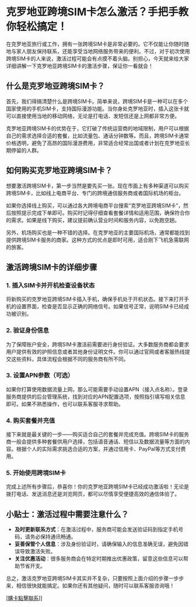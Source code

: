 # 克罗地亚跨境SIM卡怎么激活？手把手教你轻松搞定！

在克罗地亚旅行或工作，拥有一张跨境SIM卡是非常必要的。它不仅能让你随时随地与家人朋友保持联系，还能享受当地网络服务带来的便利。不过，对于初次使用跨境SIM卡的人来说，激活过程可能会有点摸不着头脑。别担心，今天就来给大家详细讲解一下克罗地亚跨境SIM卡的激活步骤，保证你一看就会！

## 什么是克罗地亚跨境SIM卡？

首先，我们得搞清楚什么是跨境SIM卡。简单来说，跨境SIM卡是一种可以在多个国家使用的手机SIM卡，支持国际漫游功能。当你身处克罗地亚时，插入这张卡就可以直接使用当地的移动网络，无论是打电话、发短信还是上网都非常方便。

克罗地亚跨境SIM卡的优势在于，它打破了传统运营商的地域限制，用户可以根据自己的需求选择合适的套餐，比如流量包、通话分钟数等。而且，跨境SIM卡通常价格透明，避免了高昂的国际漫游费用，非常适合经常出国或者计划在克罗地亚长期停留的人群。

## 如何购买克罗地亚跨境SIM卡？

想要激活跨境SIM卡，第一步当然是要先买一张。现在市面上有多种渠道可以购买跨境SIM卡，比如线上电商平台、专门的跨境通信服务商或者国际机场的柜台。

如果你选择线上购买，可以通过各大跨境电商平台搜索“克罗地亚跨境SIM卡”，然后按照提示完成下单即可。购买时记得仔细查看套餐详情和适用范围，确保符合你的需求。如果是线下购买，建议提前确认营业时间和服务内容，以免跑空趟。

另外，机场购买也是一种不错的选择。在克罗地亚的主要国际机场，通常都能找到提供跨境SIM卡服务的商家。这种方式的优点是即时可用，适合刚下飞机急需联网的旅客。

## 激活跨境SIM卡的详细步骤

### 1. 插入SIM卡并开机检查设备状态

将新购买的克罗地亚跨境SIM卡插入手机，确保手机处于开机状态。接下来打开手机的设置界面，检查是否显示正确的网络信号。如果信号正常，说明SIM卡已经成功被识别。

### 2. 验证身份信息

为了保障账户安全，跨境SIM卡激活前需要进行身份验证。大多数服务商都会要求用户提供有效的护照信息或者其他身份证明文件。你可以通过官网或者客服热线提交这些资料，具体流程会根据不同的服务商有所不同。

### 3. 设置APN参数（可选）

如果你打算使用数据流量上网，那么可能需要手动设置APN（接入点名称）。登录服务商提供的后台管理系统，找到对应的APN配置选项，按照指引填写相关信息即可。如果不熟悉操作，也可以联系客服寻求帮助。

### 4. 购买套餐并充值

接下来就是最关键的一步——购买适合自己的套餐并完成充值。跨境SIM卡的服务商一般会提供多种套餐供用户选择，包括语音通话、短信以及数据流量等方面的内容。根据个人的实际需求挑选合适的方案，并通过信用卡、PayPal等方式支付费用。

### 5. 开始使用跨境SIM卡

完成上述所有步骤后，恭喜你！你的克罗地亚跨境SIM卡已经成功激活啦！无论是拨打电话、发送消息还是浏览网页，都可以尽情享受便捷高效的通信体验了。

## 小贴士：激活过程中需要注意什么？

- **及时更新联系方式**：在激活过程中，服务商可能会发送验证码到指定手机号码，请务必保持通讯畅通。
- **妥善保管个人信息**：涉及身份验证时，请确保输入的信息准确无误，避免因错误导致激活失败。
- **关注优惠活动**：很多服务商会在特定时期推出优惠政策，留意这些信息可以帮助节省开支。

总之，激活克罗地亚跨境SIM卡其实并不复杂，只要按照上面介绍的步骤一步步来，相信很快就能搞定。如果你还有其他疑问，随时可以联系客服咨询哦！

[[購卡點擊聯系](https://t.me/s/esim1088)]]